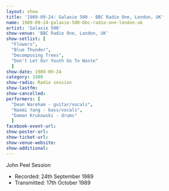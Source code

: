 ```yaml
---
layout: show
title: '1989-09-24: Galaxie 500 - BBC Radio One, London, UK'
name: 1989-09-24-galaxie-500-bbc-radio-one-london-uk
artist: 'Galaxie 500'
show-venue: 'BBC Radio One, London, UK'
show-setlist: [
  "Flowers",
  "Blue Thunder",
  "Decomposing Trees",
  "Don't Let Our Youth Go To Waste"
  ]
show-date: 1989-09-24
category: 1989
show-radio: Radio session
show-lastfm: 
show-cancelled: 
performers: [
  "Dean Wareham - guitar/vocals",
  "Naomi Yang - bass/vocals",
  "Damon Krukowski - drums"
  ]
facebook-event-url: 
show-poster-url: 
show-ticket-url: 
show-venue-website: 
show-additional: 
---
```


John Peel Session<ul><li>Recorded: 24th September 1989</li><li>Transmitted: 17th October 1989</li></ul>